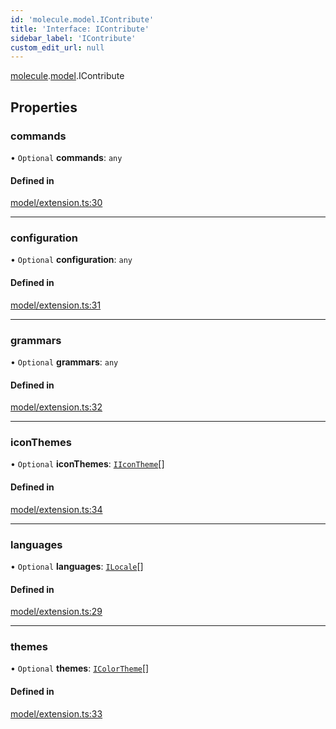 ```yaml
---
id: 'molecule.model.IContribute'
title: 'Interface: IContribute'
sidebar_label: 'IContribute'
custom_edit_url: null
---
```


[molecule](../namespaces/molecule).[model](../namespaces/molecule.model).IContribute

## Properties

### commands

• `Optional` **commands**: `any`

#### Defined in

[model/extension.ts:30](https://github.com/DTStack/molecule/blob/3e6bc450/src/model/extension.ts#L30)

---

### configuration

• `Optional` **configuration**: `any`

#### Defined in

[model/extension.ts:31](https://github.com/DTStack/molecule/blob/3e6bc450/src/model/extension.ts#L31)

---

### grammars

• `Optional` **grammars**: `any`

#### Defined in

[model/extension.ts:32](https://github.com/DTStack/molecule/blob/3e6bc450/src/model/extension.ts#L32)

---

### iconThemes

• `Optional` **iconThemes**: [`IIconTheme`](molecule.model.IIconTheme)[]

#### Defined in

[model/extension.ts:34](https://github.com/DTStack/molecule/blob/3e6bc450/src/model/extension.ts#L34)

---

### languages

• `Optional` **languages**: [`ILocale`](molecule.ILocale)[]

#### Defined in

[model/extension.ts:29](https://github.com/DTStack/molecule/blob/3e6bc450/src/model/extension.ts#L29)

---

### themes

• `Optional` **themes**: [`IColorTheme`](molecule.model.IColorTheme)[]

#### Defined in

[model/extension.ts:33](https://github.com/DTStack/molecule/blob/3e6bc450/src/model/extension.ts#L33)
